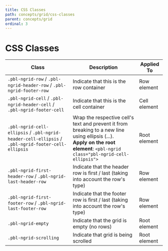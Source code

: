 ```yaml
---
title: CSS Classes
path: concepts/grid/css-classes
parent: concepts/grid
ordinal: 3
---
```

# CSS Classes

| Class | Description         | Applied To
|-------|---------------------|-------------------------------------------
| `.pbl-ngrid-row` / `.pbl-ngrid-header-row` / `.pbl-ngrid-footer-row` | Indicate that this is the row container | Row element
| `.pbl-ngrid-cell` / `.pbl-ngrid-header-cell` / `.pbl-ngrid-footer-cell` | Indicate that this is the cell container | Cell element
| `.pbl-ngrid-cell-ellipsis` / `.pbl-ngrid-header-cell-ellipsis` / `.pbl-ngrid-footer-cell-ellipsis` | Wrap the respective cell's text and prevent it from breaking to a new line using ellipsis (...).<br>**Apply on the root element**: `<pbl-ngrid class="pbl-ngrid-cell-ellipsis">` | Root element
| `.pbl-ngrid-first-header-row` / `.pbl-ngrid-last-header-row` | Indicate that the header row is first / last (taking into account the row's type) | Row element
| `.pbl-ngrid-first-footer-row` / `.pbl-ngrid-last-footer-row` | Indicate that the footer row is first / last (taking into account the row's type) | Row element
| `.pbl-ngrid-empty` | Indicate that the grid is empty (no rows) | Root element
| `.pbl-ngrid-scrolling` | Indicate that grid is being scrolled | Root element
